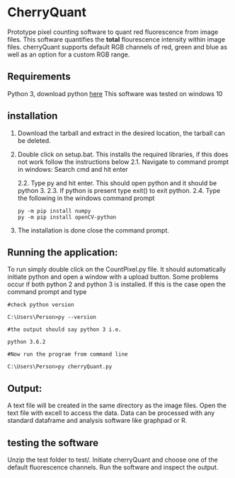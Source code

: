 # CherryQuant

Prototype pixel counting software to quant red fluorescence from image files. This software quantifies the **total** flourescence intensity within image files. cherryQuant supports default RGB channels of red, green and blue as well as an option for a custom RGB range.

## Requirements 
Python 3, download python [here](https://www.python.org/downloads/)
 This software was tested on windows 10
 
 ## installation
 
1. Download the tarball and extract in the desired location, the tarball can be deleted. 
2. Double click on setup.bat. This installs the required libraries, if this does not work follow the instructions below
   2.1. Navigate to command prompt in windows: Search cmd and hit enter
   
   2.2. Type py and hit enter. This should open python and it should be python 3. 
   2.3. If python is present type exit() to exit python. 
   2.4. Type the following in the windows command prompt 
   ```
   py -m pip install numpy  
   py -m pip install openCV-python
   
   ``` 
 3. The installation is done close the command prompt. 
          
## Running the application: 

To run simply double click on the CountPixel.py file. It should automatically initiate python and open a window with a upload button. Some problems occur if both python 2 and python 3 is installed. If this is the case open the command prompt and type 
```
#check python version

C:\Users\Person>py --version

#the output should say python 3 i.e.

python 3.6.2

#Now run the program from command line

C:\Users\Person>py cherryQuant.py

```
## Output:

A text file will be created in the same directory as the image files. Open the text file with excell to access the data. Data can be processed with any standard dataframe and analysis software like graphpad or R. 

## testing the software

Unzip the test folder to test/. Initiate cherryQuant and choose one of the default fluorescence channels. Run the software and inspect the output. 
